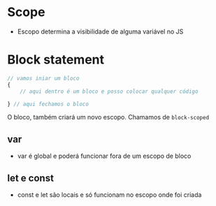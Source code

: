 # Scope

* Escopo determina a visibilidade de alguma variável no JS

# Block statement

```js
// vamos iniar um bloco
{
    // aqui dentro é um bloco e posso colocar qualquer código

} // aqui fechamos o bloco
```

O bloco, também criará um novo escopo. Chamamos de `block-scoped`

## var
* var é global e poderá funcionar fora de um escopo de bloco

## let e const
* const e let são locais e só funcionam no escopo onde foi criada
